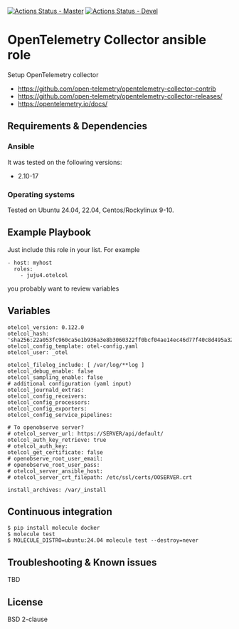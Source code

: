 [![Actions Status - Master](https://github.com/juju4/ansible-otelcol/workflows/AnsibleCI/badge.svg)](https://github.com/juju4/ansible-otelcol/actions?query=branch%3Amain)
[![Actions Status - Devel](https://github.com/juju4/ansible-otelcol/workflows/AnsibleCI/badge.svg?branch=devel)](https://github.com/juju4/ansible-otelcol/actions?query=branch%3Adevel)

# OpenTelemetry Collector ansible role

Setup OpenTelemetry collector
* https://github.com/open-telemetry/opentelemetry-collector-contrib
* https://github.com/open-telemetry/opentelemetry-collector-releases/
* https://opentelemetry.io/docs/

## Requirements & Dependencies

### Ansible
It was tested on the following versions:
 * 2.10-17

### Operating systems

Tested on Ubuntu 24.04, 22.04, Centos/Rockylinux 9-10.

## Example Playbook

Just include this role in your list.
For example

```
- host: myhost
  roles:
    - juju4.otelcol
```

you probably want to review variables

## Variables

```
otelcol_version: 0.122.0
otelcol_hash: 'sha256:22a053fc960ca5e1b936a3e8b3060322ff0bcf04ae14ec46d77f40c8d495a322'
otelcol_config_template: otel-config.yaml
otelcol_user: _otel

otelcol_filelog_include: [ /var/log/**log ]
otelcol_debug_enable: false
otelcol_sampling_enable: false
# additional configuration (yaml input)
otelcol_journald_extras:
otelcol_config_receivers:
otelcol_config_processors:
otelcol_config_exporters:
otelcol_config_service_pipelines:

# To openobserve server?
# otelcol_server_url: https://SERVER/api/default/
otelcol_auth_key_retrieve: true
# otelcol_auth_key:
otelcol_get_certificate: false
# openobserve_root_user_email:
# openobserve_root_user_pass:
# otelcol_server_ansible_host:
# otelcol_server_crt_filepath: /etc/ssl/certs/OOSERVER.crt

install_archives: /var/_install
```

## Continuous integration

```
$ pip install molecule docker
$ molecule test
$ MOLECULE_DISTRO=ubuntu:24.04 molecule test --destroy=never
```


## Troubleshooting & Known issues

TBD

## License

BSD 2-clause
